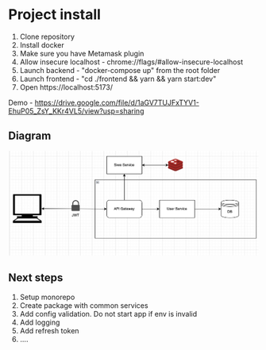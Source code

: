 # Project install

1. Clone repository
2. Install docker
3. Make sure you have Metamask plugin
4. Allow insecure localhost - chrome://flags/#allow-insecure-localhost
5. Launch backend - "docker-compose up" from the root folder
6. Launch frontend - "cd ./frontend && yarn && yarn start:dev"
7. Open https://localhost:5173/

Demo - https://drive.google.com/file/d/1aGV7TUJFxTYV1-EhuP05_ZsY_KKr4VL5/view?usp=sharing

## Diagram

![App architecture](/diagram.png)

## Next steps

1. Setup monorepo
2. Create package with common services
3. Add config validation. Do not start app if env is invalid
4. Add logging
5. Add refresh token
6. ....

